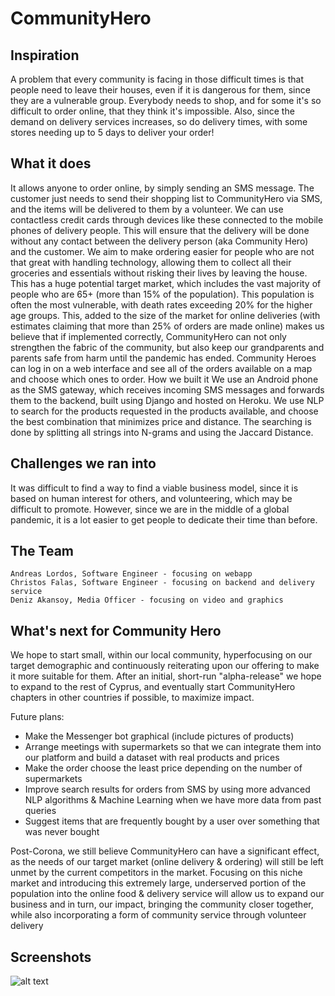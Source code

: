 # CommunityHero

## Inspiration

A problem that every community is facing in those difficult times is that people need to leave their houses, even if it is dangerous for them, since they are a vulnerable group. Everybody needs to shop, and for some it's so difficult to order online, that they think it's impossible. Also, since the demand on delivery services increases, so do delivery times, with some stores needing up to 5 days to deliver your order!

## What it does

It allows anyone to order online, by simply sending an SMS message. The customer just needs to send their shopping list to CommunityHero via SMS, and the items will be delivered to them by a volunteer. We can use contactless credit cards through devices like these connected to the mobile phones of delivery people. This will ensure that the delivery will be done without any contact between the delivery person (aka Community Hero) and the customer.
We aim to make ordering easier for people who are not that great with handling technology, allowing them to collect all their groceries and essentials without risking their lives by leaving the house. This has a huge potential target market, which includes the vast majority of people who are 65+ (more than 15% of the population). This population is often the most vulnerable, with death rates exceeding 20% for the higher age groups. This, added to the size of the market for online deliveries (with estimates claiming that more than 25% of orders are made online) makes us believe that if implemented correctly, CommunityHero can not only strengthen the fabric of the community, but also keep our grandparents and parents safe from harm until the pandemic has ended.
Community Heroes can log in on a web interface and see all of the orders available on a map and choose which ones to order.
How we built it
We use an Android phone as the SMS gateway, which receives incoming SMS messages and forwards them to the backend, built using Django and hosted on Heroku. We use NLP to search for the products requested in the products available, and choose the best combination that minimizes price and distance. The searching is done by splitting all strings into N-grams and using the Jaccard Distance.

## Challenges we ran into

It was difficult to find a way to find a viable business model, since it is based on human interest for others, and volunteering, which may be difficult to promote. However, since we are in the middle of a global pandemic, it is a lot easier to get people to dedicate their time than before.

## The Team

    Andreas Lordos, Software Engineer - focusing on webapp
    Christos Falas, Software Engineer - focusing on backend and delivery service
    Deniz Akansoy, Media Officer - focusing on video and graphics

## What's next for Community Hero

We hope to start small, within our local community, hyperfocusing on our target demographic and continuously reiterating upon our offering to make it more suitable for them. After an initial, short-run "alpha-release" we hope to expand to the rest of Cyprus, and eventually start CommunityHero chapters in other countries if possible, to maximize impact.

Future plans:

   - Make the Messenger bot graphical (include pictures of products)
   - Arrange meetings with supermarkets so that we can integrate them into our platform and build a dataset with real products and prices
   - Make the order choose the least price depending on the number of supermarkets
   - Improve search results for orders from SMS by using more advanced NLP algorithms & Machine Learning when we have more data from past queries
   - Suggest items that are frequently bought by a user over something that was never bought

Post-Corona, we still believe CommunityHero can have a significant effect, as the needs of our target market (online delivery & ordering) will still be left unmet by the current competitors in the market. Focusing on this niche market and introducing this extremely large, underserved portion of the population into the online food & delivery service will allow us to expand our business and in turn, our impact, bringing the community closer together, while also incorporating a form of community service through volunteer delivery

## Screenshots
![alt text](https://media.discordapp.net/attachments/590850442049749004/698517825240694894/Screenshot_20200411-160012.jpg?width=386&height=686)
